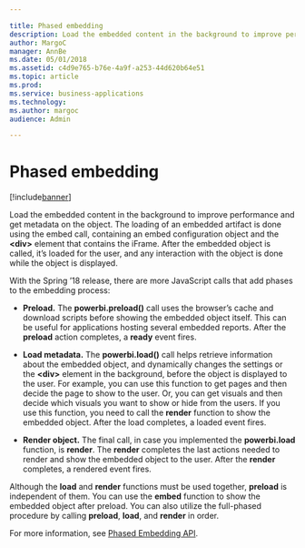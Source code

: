 ```yaml
---

title: Phased embedding
description: Load the embedded content in the background to improve performance and get metadata on the object.
author: MargoC
manager: AnnBe
ms.date: 05/01/2018
ms.assetid: c4d9e765-b76e-4a9f-a253-44d620b64e51
ms.topic: article
ms.prod: 
ms.service: business-applications
ms.technology: 
ms.author: margoc
audience: Admin

---
```

#  Phased embedding




[!include[banner](../../../includes/banner.md)]

Load the embedded content in the background to improve performance and get
metadata on the object. The loading of an embedded artifact is done using the
embed call, containing an embed configuration object and the **\<div\>** element
that contains the iFrame. After the embedded object is called, it’s loaded for
the user, and any interaction with the object is done while the object is
displayed.

With the Spring ’18 release, there are more JavaScript calls that add phases to
the embedding process:

-   **Preload.** The **powerbi.preload()** call uses the browser’s cache and
    download scripts before showing the embedded object itself. This can be
    useful for applications hosting several embedded reports. After the
    **preload** action completes, a **ready** event fires.

-   **Load metadata.** The **powerbi.load()** call helps retrieve information
    about the embedded object, and dynamically changes the settings or the
    **\<div\>** element in the background, before the object is displayed to the
    user. For example, you can use this function to get pages and then decide
    the page to show to the user. Or, you can get visuals and then decide which
    visuals you want to show or hide from the users. If you use this function,
    you need to call the **render** function to show the embedded object. After
    the load completes, a loaded event fires.

-   **Render object.** The final call, in case you implemented the
    **powerbi.load** function, is **render**. The **render** completes the last
    actions needed to render and show the embedded object to the user. After the
    **render** completes, a rendered event fires.

Although the **load** and **render** functions must be used together,
**preload** is independent of them. You can use the **embed** function to show
the embedded object after preload. You can also utilize the full-phased
procedure by calling **preload**, **load**, and **render** in order.

For more information, see [Phased Embedding
API](https://github.com/Microsoft/PowerBI-JavaScript/wiki/Phased-Embedding-API).
